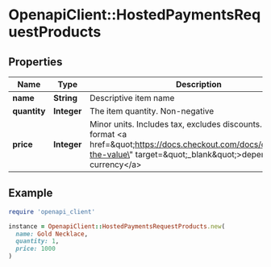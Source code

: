 # OpenapiClient::HostedPaymentsRequestProducts

## Properties

| Name | Type | Description | Notes |
| ---- | ---- | ----------- | ----- |
| **name** | **String** | Descriptive item name |  |
| **quantity** | **Integer** | The item quantity. Non-negative |  |
| **price** | **Integer** | Minor units. Includes tax, excludes discounts. The exact format &lt;a href&#x3D;\&quot;https://docs.checkout.com/docs/calculating-the-value\&quot; target&#x3D;\&quot;_blank\&quot;&gt;depends on the currency&lt;/a&gt; |  |

## Example

```ruby
require 'openapi_client'

instance = OpenapiClient::HostedPaymentsRequestProducts.new(
  name: Gold Necklace,
  quantity: 1,
  price: 1000
)
```

